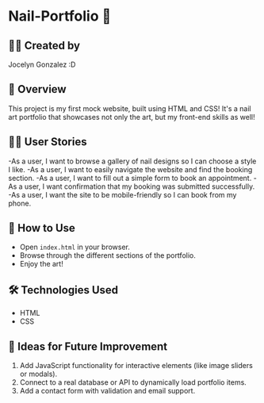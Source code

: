 # Nail-Portfolio 💅

## 👩‍🎨 Created by
Jocelyn Gonzalez :D

## 📝 Overview
This project is my first mock website, built using HTML and CSS! It's a nail art portfolio that showcases not only the art, but my front-end skills as well!

## 🧑‍💻 User Stories
-As a user, I want to browse a gallery of nail designs so I can choose a style I like.
-As a user, I want to easily navigate the website and find the booking section.
-As a user, I want to fill out a simple form to book an appointment.
-As a user, I want confirmation that my booking was submitted successfully.
-As a user, I want the site to be mobile-friendly so I can book from my phone.

## 🚀 How to Use
- Open `index.html` in your browser.
- Browse through the different sections of the portfolio.
- Enjoy the art!

## 🛠️ Technologies Used
- HTML
- CSS

## 🌱 Ideas for Future Improvement
1. Add JavaScript functionality for interactive elements (like image sliders or modals).
2. Connect to a real database or API to dynamically load portfolio items.
3. Add a contact form with validation and email support.
